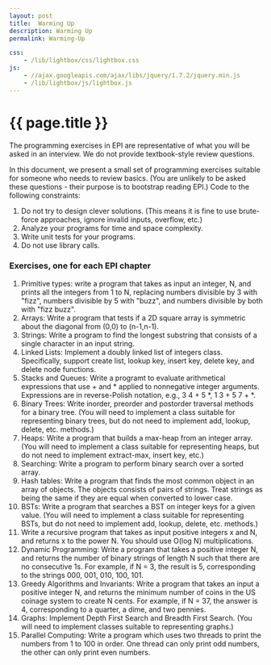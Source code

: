 ```yaml
---
layout: post
title:  Warming Up
description: Warming Up
permalink: Warming-Up

css:
    - /lib/lightbox/css/lightbox.css
js:
    - //ajax.googleapis.com/ajax/libs/jquery/1.7.2/jquery.min.js
    - /lib/lightbox/js/lightbox.js
---
```


{{ page.title }}
================

The programming exercises in EPI are representative of what you will be asked 
in an interview. We do not provide textbook-style review questions.

In this document, we present a small set of programming exercises suitable for
someone who needs to review basics. (You are unlikely to be 
asked these questions - their purpose is to bootstrap reading EPI.) 
Code to the following constraints:
<ol>
<li>Do not try to design clever solutions. (This means it is fine to use brute-force approaches, 
ignore invalid inputs, overflow, etc.)
<li>Analyze your programs for time and space complexity. 
<li>Write unit tests for your programs.
<li>Do not use library calls.
</ol>


<h3>Exercises, one for each EPI chapter</h3>
<ol>
<li> Primitive types: write a program that takes as input an integer, N, and prints
all the integers from 1 to N, replacing numbers divisible by 3 with "fizz", numbers divisible by
5 with "buzz", and numbers divisible by both with "fizz buzz".
<li> Arrays: Write a program that tests if a 2D square array is symmetric about the diagonal
from (0,0) to (n-1,n-1).
<li> Strings: Write a program to find the longest substring that consists of a single
character in an input string.
<li> Linked Lists: Implement a doubly linked list of integers class. Specifically, support create list, lookup key,
insert key, delete key, and delete node functions.
<li> Stacks and Queues: Write a programt to evaluate arithmetical expressions that use + and * applied
to nonnegative integer arguments. Expressions are in reverse-Polish notation, e.g., 3 4 + 5 *, 1 3 + 5 7 + *.
<li> Binary Trees: Write inorder, preorder and postorder traversal methods for a binary tree. (You will need
to implement a class suitable for representing binary trees, but do not need to implement
add, lookup, delete, etc. methods.)
<li> Heaps: Write a program that builds a max-heap from an integer array. (You will need to implement
a class suitable for representing heaps, but do not need to implement extract-max, insert key, etc.)
<li> Searching: Write a program to perform binary search over a sorted array.
<li> Hash tables: Write a program that finds the most common object in an array of objects. The 
objects consists of pairs of strings. Treat strings as being the same if they are equal when converted to lower case.
<li> BSTs: Write a program that searches a BST on integer keys for a given value. (You will need to
implement a class suitable for representing BSTs, but do not need to implement
add, lookup, delete, etc. methods.)
<li> Write a recursive program that takes as input positive integers x and N, and returns x to the power N. 
You should use O(log N) multiplications.
<li> Dynamic Programming: Write a program that takes a positive integer N, and returns the number
of binary strings of length N such that there are no consecutive 1s. For example, if N = 3, the result
is 5, corresponding to the strings 000, 001, 010, 100, 101.
<li> Greedy Algorithms and Invariants: Write a program that takes an input a positive integer
N, and returns the minimum number of coins in the US coinage system to create N cents. For example, if
N = 37, the answer is 4, corresponding to a quarter, a dime, and two pennies.
<li> Graphs: Implement Depth First Search and Breadth First Search. (You will need to implement
classes suitable to representing graphs.)
<li> Parallel Computing: Write a program which uses two threads to print the numbers from
1 to 100 in order. One thread can only print odd numbers, the other can only print even numbers.
</ol>

